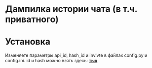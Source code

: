 # Дампилка истории чата (в т.ч. приватного)

# Установка
Изменяете параметры api_id, hash_id и invivte в файлах config.py и config.ini.
id и hash можно взять здесь: [**тык**](https://my.telegram.org/auth?to=apps)
